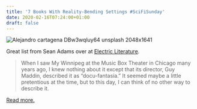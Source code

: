 ```yaml
---
title: '7 Books With Reality-Bending Settings #SciFiSunday'
date: 2020-02-16T07:24:00+01:00
draft: false
---
```


![Alejandro cartagena DBw3wqluy64 unsplash 2048x1641](https://cdn-blog.adafruit.com/uploads/2020/02/alejandro-cartagena-DBw3wqluy64-unsplash-2048x1641-1.jpg "alejandro-cartagena-DBw3wqluy64-unsplash-2048x1641.jpg")

Great list from Sean Adams over at [Electric Literature](https://electricliterature.com/7-books-with-reality-bending-settings/).

> When I saw My Winnipeg at the Music Box Theater in Chicago many years ago, I knew nothing about it except that its director, Guy Maddin, described it as “docu-fantasia.” It seemed maybe a little pretentious at the time, but to this day, I can think of no other way to describe it.

[Read more.](https://electricliterature.com/7-books-with-reality-bending-settings/)